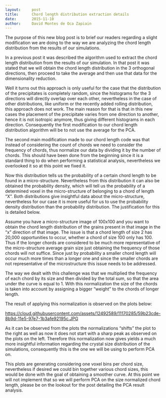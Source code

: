 ```yaml
---
layout:     post
title:      Chord length distribution extraction details
date:       2015-11-10
author:     David Montes de Oca Zapiain
---
```


The purpose of this new blog post is to brief our readers regarding a slight modification we are doing to the way we are analyzing the chord length distribution from the results of our simulations.


In a previous post it was described the algorithm used to extract the chord length distribution from the results of our simulation. In that post it was stated that we will obtain the chord length distribution in the 3 orthogonal directions, then proceed to take the average and then use that data for the dimensionality reduction. 


Well it turns out this approach is only useful for the case that the distribution of the precipitates is completely random, since the histograms for the 3 directions will directly overlap over each other, nevertheless in the case of other distributions, like uniform or the recently added rolling distribution, this approach does not work. The main reason for that is that in this new cases the placement of the precipitate varies from one direction to another, hence it is not isotropic anymore, thus giving different histograms in each direction. Consequently the first modification to our chord length distribution algorithm will be to not use the average for the PCA.


The second main modification made to our chord length code was that instead of considering the count of chords we need to consider the frequency of chords, thus normalize our data by dividing it by the number of chords. This should have been done from the beginning since it is a standard thing to do when performing a statistical analysis, nevertheless we overlooked it so at this point we fixed it.


Now this distribution tells us the probability of a certain chord length to be found in a micro-structure. Nevertheless from this distribution it can also be obtained the probability density, which will tell us the probability of a determined voxel in the micro-structure of belonging to a chord of length “X”. Both distributions give insightful data about the micro-structure, nevertheless for our case it is more useful for us to use the probability density distribution than the probability distribution. The justification for this is detailed below. 


Assume you have a micro-structure image of 100x100 and you want to obtain the chord length distribution of the grains present in that image in the “x” direction of that image. The issue is that a chord length of size 2 has 20,000 opportunities to occur, whether a chord of size 100 only has 100. Thus if the longer chords are considered to be much more representative of the micro-structure average grain size just obtaining the frequency of those chords will not suffice. Since just by probability a smaller chord length will occur much more times than a longer one and since the smaller chords are not representative of the microstructure this issue needs to be addressed.


The way we dealt with this challenge was that we multiplied the frequency of each chord by its size and then divided by the total sum, so that the area under the curve is equal to 1. With this normalization the size of the chords is taken into account by assigning a bigger “weight” to the chords of longer length. 


The result of applying this normalization is observed on the plots below:

https://cloud.githubusercontent.com/assets/12492589/11170285/59b23cde-8b9d-11e5-97e7-1b3afe92195c.JPG

As it can be observed from the plots the normalizations “shifts” the plot to the right as well as now it does not start with a sharp peak as observed on the plots on the left. Therefore this normalization now gives yields a much more insightful information regarding the crystal size distribution of the simulations, consequently this is the one we will be using to perform PCA on.


This plots are generating considering one voxel bins per chord size, nevertheless if desired we could bin together various chord sizes, this would be done with the goal of obtaining a smoother curve. At this point we will not implement that so we will perform PCA on the size normalized chord length, please be on the lookout for the post detailing the PCA result analysis. 

